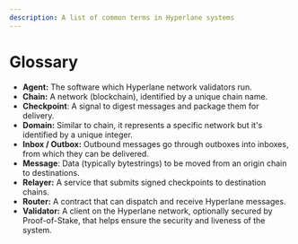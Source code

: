 ```yaml
---
description: A list of common terms in Hyperlane systems
---
```


# Glossary

* **Agent:** The software which Hyperlane network validators run.
* **Chain:** A network (blockchain), identified by a unique chain name.
* **Checkpoint**: A signal to digest messages and package them for delivery.
* **Domain:** Similar to chain, it represents a specific network but it's identified by a unique integer.
* **Inbox / Outbox:** Outbound messages go through outboxes into inboxes, from which they can be delivered.
* **Message**: Data (typically bytestrings) to be moved from an origin chain to destinations.&#x20;
* **Relayer:** A service that submits signed checkpoints to destination chains.
* **Router:** A contract that can dispatch and receive Hyperlane messages.
* **Validator:** A client on the Hyperlane network, optionally secured by Proof-of-Stake, that helps ensure the security and liveness of the system.
